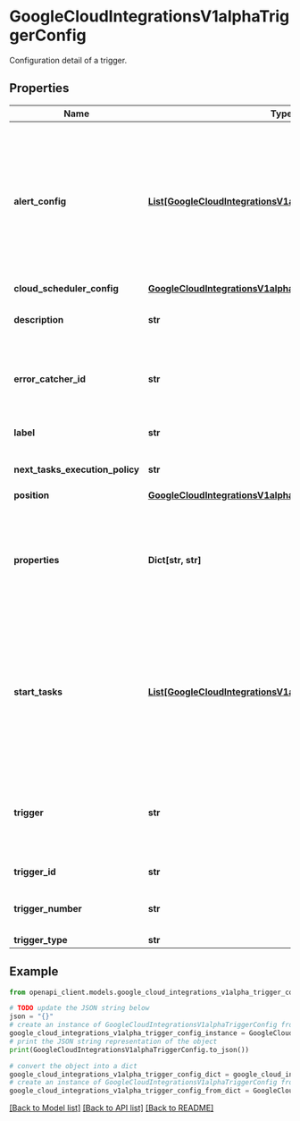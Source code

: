# GoogleCloudIntegrationsV1alphaTriggerConfig

Configuration detail of a trigger.

## Properties

Name | Type | Description | Notes
------------ | ------------- | ------------- | -------------
**alert_config** | [**List[GoogleCloudIntegrationsV1alphaIntegrationAlertConfig]**](GoogleCloudIntegrationsV1alphaIntegrationAlertConfig.md) | Optional. An alert threshold configuration for the [trigger + client + integration] tuple. If these values are not specified in the trigger config, default values will be populated by the system. Note that there must be exactly one alert threshold configured per [client + trigger + integration] when published. | [optional] 
**cloud_scheduler_config** | [**GoogleCloudIntegrationsV1alphaCloudSchedulerConfig**](GoogleCloudIntegrationsV1alphaCloudSchedulerConfig.md) |  | [optional] 
**description** | **str** | Optional. User-provided description intended to give additional business context about the task. | [optional] 
**error_catcher_id** | **str** | Optional. Optional Error catcher id of the error catch flow which will be executed when execution error happens in the task | [optional] 
**label** | **str** | Optional. The user created label for a particular trigger. | [optional] 
**next_tasks_execution_policy** | **str** | Optional. Dictates how next tasks will be executed. | [optional] 
**position** | [**GoogleCloudIntegrationsV1alphaCoordinate**](GoogleCloudIntegrationsV1alphaCoordinate.md) |  | [optional] 
**properties** | **Dict[str, str]** | Optional. Configurable properties of the trigger, not to be confused with integration parameters. E.g. \&quot;name\&quot; is a property for API triggers and \&quot;subscription\&quot; is a property for Pub/sub triggers. | [optional] 
**start_tasks** | [**List[GoogleCloudIntegrationsV1alphaNextTask]**](GoogleCloudIntegrationsV1alphaNextTask.md) | Optional. Set of tasks numbers from where the integration execution is started by this trigger. If this is empty, then integration is executed with default start tasks. In the list of start tasks, none of two tasks can have direct ancestor-descendant relationships (i.e. in a same integration execution graph). | [optional] 
**trigger** | **str** | Optional. Name of the trigger. Example: \&quot;API Trigger\&quot;, \&quot;Cloud Pub Sub Trigger\&quot; When set will be sent out to monitoring dashabord for tracking purpose. | [optional] 
**trigger_id** | **str** | Optional. The backend trigger ID. | [optional] 
**trigger_number** | **str** | Required. A number to uniquely identify each trigger config within the integration on UI. | [optional] 
**trigger_type** | **str** | Optional. Type of trigger | [optional] 

## Example

```python
from openapi_client.models.google_cloud_integrations_v1alpha_trigger_config import GoogleCloudIntegrationsV1alphaTriggerConfig

# TODO update the JSON string below
json = "{}"
# create an instance of GoogleCloudIntegrationsV1alphaTriggerConfig from a JSON string
google_cloud_integrations_v1alpha_trigger_config_instance = GoogleCloudIntegrationsV1alphaTriggerConfig.from_json(json)
# print the JSON string representation of the object
print(GoogleCloudIntegrationsV1alphaTriggerConfig.to_json())

# convert the object into a dict
google_cloud_integrations_v1alpha_trigger_config_dict = google_cloud_integrations_v1alpha_trigger_config_instance.to_dict()
# create an instance of GoogleCloudIntegrationsV1alphaTriggerConfig from a dict
google_cloud_integrations_v1alpha_trigger_config_from_dict = GoogleCloudIntegrationsV1alphaTriggerConfig.from_dict(google_cloud_integrations_v1alpha_trigger_config_dict)
```
[[Back to Model list]](../README.md#documentation-for-models) [[Back to API list]](../README.md#documentation-for-api-endpoints) [[Back to README]](../README.md)


